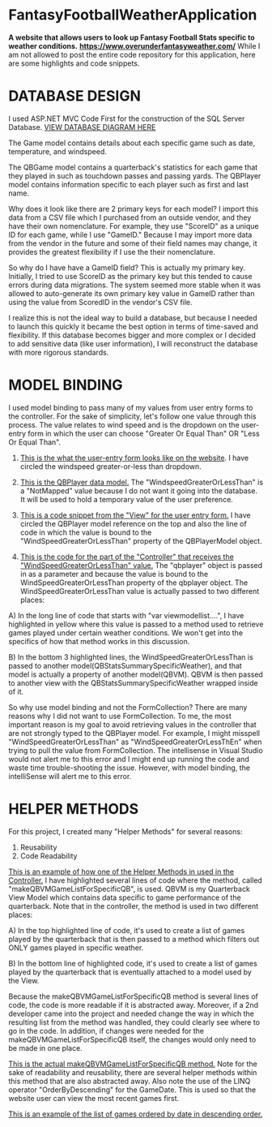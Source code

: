 # FantasyFootballWeatherApplication
<b>A website that allows users to look up Fantasy Football Stats specific to weather conditions.</b>
<b>https://www.overunderfantasyweather.com/</b>
While I am not allowed to post the entire code repository for this application, here are some highlights and code snippets.


<b><h1>DATABASE DESIGN</h1></b>

I used ASP.NET MVC Code First for the construction of the SQL Server Database. <a href="https://github.com/pmangione/FantasyFootballWeatherApplication/blob/master/DBDiagram.PNG">VIEW DATABASE DIAGRAM HERE</a> 

The Game model contains details about each specific game such as date, temperature, and windspeed.  

The QBGame model contains a quarterback's statistics for each game that they played in such as touchdown passes and passing yards.  The QBPlayer model contains information specific to each player such as first and last name. 

Why does it look like there are 2 primary keys for each model? I import this data from a CSV file which I purchased from an outside vendor, and they have their own nomenclature.  For example, they use "ScoreID" as a unique ID for each game, while I use "GameID."  Because I may import more data from the vendor in the future and some of their field names may change, it provides the greatest flexibility if I use the their nomenclature.  

So why do I have have a GameID field? This is actually my primary key.  Initially, I tried to use ScoreID as the primary key but this tended to cause errors during data migrations.  The system seemed more stable when it was allowed to auto-generate its own primary key value in GameID rather than using the value from ScoredID in the vendor's CSV file. 

I realize this is not the ideal way to build a database, but because I needed to launch this quickly it became the best option in terms of time-saved and flexibility.  If this database becomes bigger and more complex or I decided to add sensitive data (like user information), I will reconstruct the database with more rigorous standards.   

<b><h1>MODEL BINDING</h1></b>

I used model binding to pass many of my values from user entry forms to the controller.  For the sake of simplicity, let's follow one value through this process. The value relates to wind speed and is the dropdown on the user-entry form in which the user can choose "Greater Or Equal Than" OR "Less Or Equal Than". 

1) <a href="https://github.com/pmangione/FantasyFootballWeatherApplication/blob/master/UserEntryFormWebsiteScreenShot.PNG">  This is the what the user-entry form looks like on the website</a>.  I have circled the windspeed greater-or-less than dropdown.

2) <a href="https://github.com/pmangione/FantasyFootballWeatherApplication/blob/master/QBPlayerDataModel.PNG">  This is the QBPlayer data model.</a>  The "WindspeedGreaterOrLessThan" is a "NotMapped" value because I do not want it going into the database.  It will be used to hold a temporary value of the user preference.

3) <a href="https://github.com/pmangione/FantasyFootballWeatherApplication/blob/master/UserEntryFormCodeSnippet.PNG"> This is a code snippet from the "View" for the user entry form.</a>  I have circled the QBPlayer model reference on the top and also the line of code in which the value is bound to the "WindSpeedGreaterOrLessThan" property of the QBPlayerModel object. 

4) <a href="https://github.com/pmangione/FantasyFootballWeatherApplication/blob/master/ControllerCodeSnippetThatReceivesFormValues.PNG"> This is the code for the part of the "Controller" that receives the "WindSpeedGreaterOrLessThan" value.</a>  The "qbplayer" object is passed in as a parameter and because the value is bound to the WindSpeedGreaterOrLessThan property of the qbplayer object.  The WindSpeedGreaterOrLessThan value is actually passed to two different places:  

A) In the long line of code that starts with "var viewmodellist....", I have highlighted in yellow where this value is passed to a method used to retrieve games played under certain weather conditions.  We won't get into the specifics of how that method works in this discussion.

B) In the bottom 3 highlighted lines, the WindSpeedGreaterOrLessThan is passed to another model(QBStatsSummarySpecificWeather), and that model is actually a property of another model(QBVM).  QBVM is then passed to another view with the QBStatsSummarySpecificWeather wrapped inside of it.   

So why use model binding and not the FormCollection?  There are many reasons why I did not want to use FormCollection.  To me, the most important reason is my goal to avoid retrieving values in the controller that are not strongly typed to the QBPlayer model.  For example, I might misspell "WindSpeedGreaterOrLessThan" as "WindSpeedGreaterOrLessThEn" when trying to pull the value from FormCollection.  The intellisense in Visual Studio would not alert me to this error and I might end up running the code and waste time trouble-shooting the issue.  However, with model binding, the intelliSense will alert me to this error.    


<b><h1>HELPER METHODS</h1></b>

For this project, I created many "Helper Methods" for several reasons:
1) Reusability
2) Code Readability

<a href="https://github.com/pmangione/FantasyFootballWeatherApplication/blob/master/HelperMethodsUsedInController.PNG"> This is an example of how one of the Helper Methods in used in the Controller.</a>  I have highlighted several lines of code where the method, called "makeQBVMGameListForSpecificQB", is used.  QBVM is my Quarterback View Model which contains data specific to game performance of the quarterback.  Note that in the controller, the method is used in two different places:  

A) In the top highlighted line of code, it's used to create a list of games played by the quarterback that is then passed to a method which filters out ONLY games played in specific weather.

B) In the bottom line of highlighted code, it's used to create a list of games played by the quarterback that is eventually attached to a model used by the View. 

Because the makeQBVMGameListForSpecificQB method is several lines of code, the code is more readable if it is abstracted away.  Moreover, if a 2nd developer came into the project and needed change the way in which the resulting list from the method was handled, they could clearly see where to go in the code.     In addition, if changes were needed for the makeQBVMGameListForSpecificQB itself, the changes would only need to be made in one place.

<a href="https://github.com/pmangione/FantasyFootballWeatherApplication/blob/master/HelperMethodMakeQBVmGameList.PNG"> This is the actual makeQBVMGameListForSpecificQB method.</a>  Note for the sake of readability and reusability, there are several helper methods within this method that are also abstracted away.  Also note the use of the LINQ operator "OrderByDescending" for the GameDate.  This is used so that the website user can view the most recent games first.    

<a href="https://github.com/pmangione/FantasyFootballWeatherApplication/blob/master/ScreenShotGamesByQB.PNG"> This is an example of the list of games ordered by date in descending order.</a>



